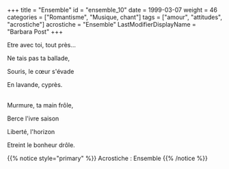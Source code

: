 +++
title = "Ensemble"
id = "ensemble_10"
date = 1999-03-07
weight = 46
categories = ["Romantisme", "Musique, chant"]
tags = ["amour", "attitudes", "acrostiche"]
acrostiche = "Ensemble"
LastModifierDisplayName = "Barbara Post"
+++

Etre avec toi, tout près...

Ne tais pas ta ballade,

Souris, le cœur s'évade

En lavande, cyprès.

 \
Murmure, ta main frôle,

Berce l'ivre saison

Liberté, l'horizon

Etreint le bonheur drôle.

{{% notice style="primary" %}}
Acrostiche : Ensemble
{{% /notice %}}
